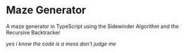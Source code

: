 # Maze Generator

A maze generator in TypeScript using the Sidewinder Algorithm and the Recursive Backtracker

*yes i know the code is a mess don't judge me*